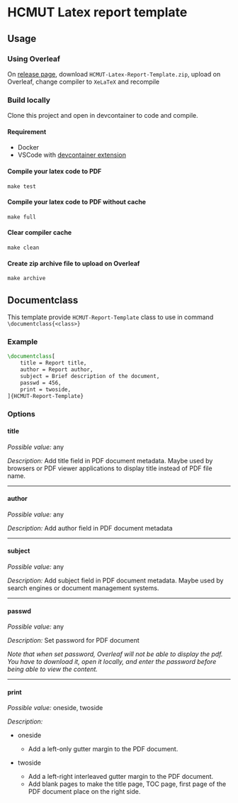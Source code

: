 # HCMUT Latex report template

## Usage

### Using Overleaf

On [release page](https://github.com/meterglost/HCMUT-Latex-report-template/releases/latest), download `HCMUT-Latex-Report-Template.zip`, upload on Overleaf, change compiler to `XeLaTeX` and recompile

### Build locally

Clone this project and open in devcontainer to code and compile.

#### Requirement

-   Docker
-   VSCode with [devcontainer extension](https://marketplace.visualstudio.com/items?itemName=ms-vscode-remote.remote-containers)

#### Compile your latex code to PDF

```shell
make test
```

#### Compile your latex code to PDF without cache

```shell
make full
```

#### Clear compiler cache

```shell
make clean
```

#### Create zip archive file to upload on Overleaf

```shell
make archive
```

## Documentclass

This template provide `HCMUT-Report-Template` class to use in command `\documentclass{<class>}`

### Example

```latex
\documentclass[
    title = Report title,
    author = Report author,
    subject = Brief description of the document,
    passwd = 456,
    print = twoside,
]{HCMUT-Report-Template}
```

### Options

#### title

_Possible value:_ any

_Description:_ Add title field in PDF document metadata. Maybe used by browsers or PDF viewer applications to display title instead of PDF file name.

---

#### author

_Possible value:_ any

_Description:_ Add author field in PDF document metadata

---

#### subject

_Possible value:_ any

_Description:_ Add subject field in PDF document metadata. Maybe used by search engines or document management systems.

---

#### passwd

_Possible value:_ any

_Description:_ Set password for PDF document

_Note that when set password, Overleaf will not be able to display the pdf. You have to download it, open it locally, and enter the password before being able to view the content._

---

#### print

_Possible value:_ oneside, twoside

_Description:_

-   oneside

    -   Add a left-only gutter margin to the PDF document.

-   twoside

    -   Add a left-right interleaved gutter margin to the PDF document.
    -   Add blank pages to make the title page, TOC page, first page of the PDF document place on the right side.
